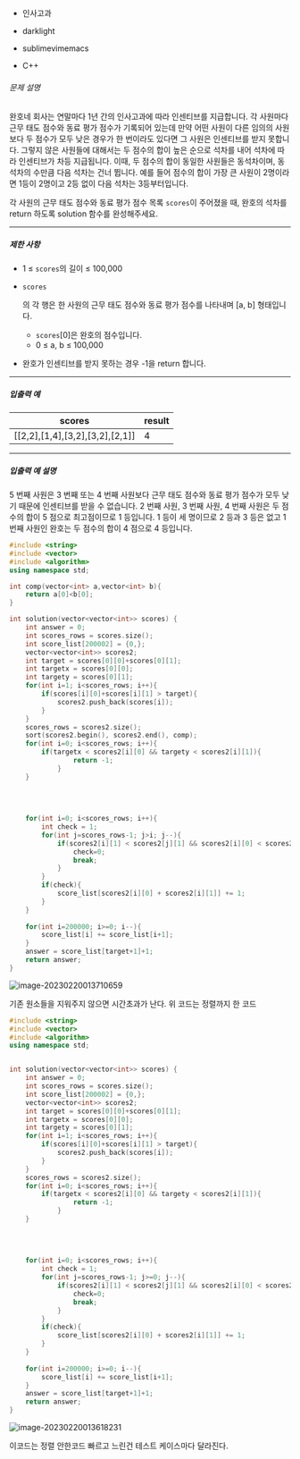 - 인사고과
- darklight

- sublimevimemacs

- C++ 

###### 문제 설명

완호네 회사는 연말마다 1년 간의 인사고과에 따라 인센티브를 지급합니다. 각 사원마다 근무 태도 점수와 동료 평가 점수가 기록되어 있는데 만약 어떤 사원이 다른 임의의 사원보다 두 점수가 모두 낮은 경우가 한 번이라도 있다면 그 사원은 인센티브를 받지 못합니다. 그렇지 않은 사원들에 대해서는 두 점수의 합이 높은 순으로 석차를 내어 석차에 따라 인센티브가 차등 지급됩니다. 이때, 두 점수의 합이 동일한 사원들은 동석차이며, 동석차의 수만큼 다음 석차는 건너 뜁니다. 예를 들어 점수의 합이 가장 큰 사원이 2명이라면 1등이 2명이고 2등 없이 다음 석차는 3등부터입니다.

각 사원의 근무 태도 점수와 동료 평가 점수 목록 `scores`이 주어졌을 때, 완호의 석차를 return 하도록 solution 함수를 완성해주세요.

------

##### 제한 사항

- 1 ≤ `scores`의 길이 ≤ 100,000

- ```
  scores
  ```

  의 각 행은 한 사원의 근무 태도 점수와 동료 평가 점수를 나타내며 [a, b] 형태입니다.

  - `scores`[0]은 완호의 점수입니다.
  - 0 ≤ a, b ≤ 100,000

- 완호가 인센티브를 받지 못하는 경우 -1을 return 합니다.

------

##### 입출력 예

| scores                          | result |
| ------------------------------- | ------ |
| [[2,2],[1,4],[3,2],[3,2],[2,1]] | 4      |

------

##### 입출력 예 설명

5 번째 사원은 3 번째 또는 4 번째 사원보다 근무 태도 점수와 동료 평가 점수가 모두 낮기 때문에 인센티브를 받을 수 없습니다. 2 번째 사원, 3 번째 사원, 4 번째 사원은 두 점수의 합이 5 점으로 최고점이므로 1 등입니다. 1 등이 세 명이므로 2 등과 3 등은 없고 1 번째 사원인 완호는 두 점수의 합이 4 점으로 4 등입니다.

```c++
#include <string>
#include <vector>
#include <algorithm>
using namespace std;

int comp(vector<int> a,vector<int> b){
    return a[0]<b[0];
}

int solution(vector<vector<int>> scores) {
    int answer = 0;
    int scores_rows = scores.size();
    int score_list[200002] = {0,};
    vector<vector<int>> scores2;
    int target = scores[0][0]+scores[0][1];
    int targetx = scores[0][0];
    int targety = scores[0][1];
    for(int i=1; i<scores_rows; i++){
        if(scores[i][0]+scores[i][1] > target){
            scores2.push_back(scores[i]);
        }
    }
    scores_rows = scores2.size();
    sort(scores2.begin(), scores2.end(), comp);
    for(int i=0; i<scores_rows; i++){
        if(targetx < scores2[i][0] && targety < scores2[i][1]){
                return -1;
            } 
    }
    
    
    
    
    for(int i=0; i<scores_rows; i++){
        int check = 1;
        for(int j=scores_rows-1; j>i; j--){
            if(scores2[i][1] < scores2[j][1] && scores2[i][0] < scores2[j][0]){
                check=0;
                break;
            } 
        }
        if(check){
            score_list[scores2[i][0] + scores2[i][1]] += 1;
        }  
    }
    
    for(int i=200000; i>=0; i--){
        score_list[i] += score_list[i+1];
    }
    answer = score_list[target+1]+1;
    return answer;
}
```

![image-20230220013710659](./C++_20230220_%5BPG%5D%EC%97%B0%EC%8A%B5%EB%AC%B8%EC%A0%9C_%EC%9D%B8%EC%82%AC%EA%B3%A0%EA%B3%BC.assets/image-20230220013710659.png)

기존 원소들을 지워주지 않으면 시간초과가 난다. 위 코드는 정렬까지 한 코드

```c++
#include <string>
#include <vector>
#include <algorithm>
using namespace std;


int solution(vector<vector<int>> scores) {
    int answer = 0;
    int scores_rows = scores.size();
    int score_list[200002] = {0,};
    vector<vector<int>> scores2;
    int target = scores[0][0]+scores[0][1];
    int targetx = scores[0][0];
    int targety = scores[0][1];
    for(int i=1; i<scores_rows; i++){
        if(scores[i][0]+scores[i][1] > target){
            scores2.push_back(scores[i]);
        }
    }
    scores_rows = scores2.size();
    for(int i=0; i<scores_rows; i++){
        if(targetx < scores2[i][0] && targety < scores2[i][1]){
                return -1;
            } 
    }
    
    
    
    
    for(int i=0; i<scores_rows; i++){
        int check = 1;
        for(int j=scores_rows-1; j>=0; j--){
            if(scores2[i][1] < scores2[j][1] && scores2[i][0] < scores2[j][0]){
                check=0;
                break;
            } 
        }
        if(check){
            score_list[scores2[i][0] + scores2[i][1]] += 1;
        }  
    }
    
    for(int i=200000; i>=0; i--){
        score_list[i] += score_list[i+1];
    }
    answer = score_list[target+1]+1;
    return answer;
}
```

![image-20230220013618231](./C++_20230220_%5BPG%5D%EC%97%B0%EC%8A%B5%EB%AC%B8%EC%A0%9C_%EC%9D%B8%EC%82%AC%EA%B3%A0%EA%B3%BC.assets/image-20230220013618231.png)

이코드는 정렬 안한코드 빠르고 느린건 테스트 케이스마다 달라진다.

